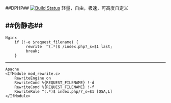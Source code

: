 ﻿##DPHP## [![Build Status](https://travis-ci.org/diiyw/dphp.svg?branch=master)](https://travis-ci.org/diiyw/dphp)
轻量，自由，极速，可高度自定义

##伪静态##
--------
    
    Nginx
        if (!-e $request_filename) {
       		 rewrite  ^(.*)$ /index.php?_s=$1 last;
             break;
        }
---------

	Apache
	<IfModule mod_rewrite.c>
		RewriteEngine on
		RewriteCond %{REQUEST_FILENAME} !-d
		RewriteCond %{REQUEST_FILENAME} !-f
		RewriteRule ^(.*)$ index.php/?_s=$1 [QSA,L]
	</IfModule>